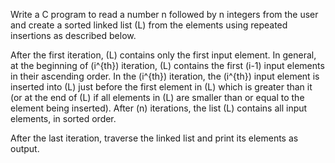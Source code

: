 Write a C program to read a number n followed by n integers from the user and create a sorted linked list \(L\) from the elements using repeated insertions as described below.

After the first iteration, \(L\) contains only the first input element.  In general, at the beginning of \(i^{th}\)  iteration, \(L\) contains the first \(i-1\) input elements in their ascending order. In the \(i^{th}\) iteration, the \(i^{th}\) input element is inserted into \(L\) just before the first element in \(L\) which is greater than it (or at the end of \(L\) if all elements in \(L\) are smaller than or equal to the element being inserted). After \(n\) iterations, the list \(L\) contains all input elements, in sorted order. 

After the last iteration, traverse the linked list and print its elements as output.
